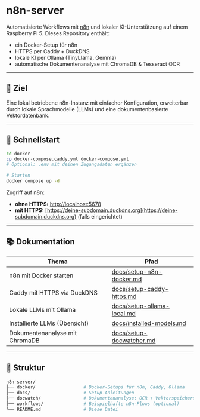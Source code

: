 # n8n-server

Automatisierte Workflows mit [n8n](https://n8n.io) und lokaler KI-Unterstützung auf einem Raspberry Pi 5. Dieses Repository enthält:

* ein Docker-Setup für n8n
* HTTPS per Caddy + DuckDNS
* lokale KI per Ollama (TinyLlama, Gemma)
* automatische Dokumentenanalyse mit ChromaDB & Tesseract OCR

---

## 🤖 Ziel

Eine lokal betriebene n8n-Instanz mit einfacher Konfiguration, erweiterbar durch lokale Sprachmodelle (LLMs) und eine dokumentenbasierte Vektordatenbank.

---

## 🚀 Schnellstart

```bash
cd docker
cp docker-compose.caddy.yml docker-compose.yml
# Optional: .env mit deinen Zugangsdaten ergänzen

# Starten
docker compose up -d
```

Zugriff auf n8n:

* **ohne HTTPS:** [http://localhost:5678](http://localhost:5678)
* **mit HTTPS:** [https://deine-subdomain.duckdns.org](https://deine-subdomain.duckdns.org) (falls eingerichtet)

---

## 📚 Dokumentation

| Thema                          | Pfad                                                     |
| ------------------------------ | -------------------------------------------------------- |
| n8n mit Docker starten         | [docs/setup-n8n-docker.md](docs/setup-n8n-docker.md)     |
| Caddy mit HTTPS via DuckDNS    | [docs/setup-caddy-https.md](docs/setup-caddy-https.md)   |
| Lokale LLMs mit Ollama         | [docs/setup-ollama-local.md](docs/setup-ollama-local.md) |
| Installierte LLMs (Übersicht)  | [docs/installed-models.md](docs/installed-models.md)     |
| Dokumentenanalyse mit ChromaDB | [docs/setup-docwatcher.md](docs/setup-docwatcher.md)     |

---

## 📁 Struktur

```bash
n8n-server/
├── docker/                  # Docker-Setups für n8n, Caddy, Ollama
├── docs/                    # Setup-Anleitungen
├── docwatch/                # Dokumentenanalyse: OCR + Vektorspeicherung
├── workflows/               # Beispielhafte n8n-Flows (optional)
└── README.md                # Diese Datei
```